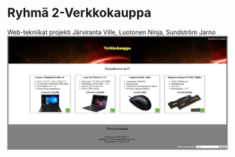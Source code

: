 # Ryhmä 2-Verkkokauppa
Web-tekniikat projekti
	Järviranta Ville, Luotonen Ninja, Sundström Jarno
![Etusivu](https://github.com/Ninjaah/R3-Verkkokauppa/blob/master/webtekniikatprojekti.PNG)
